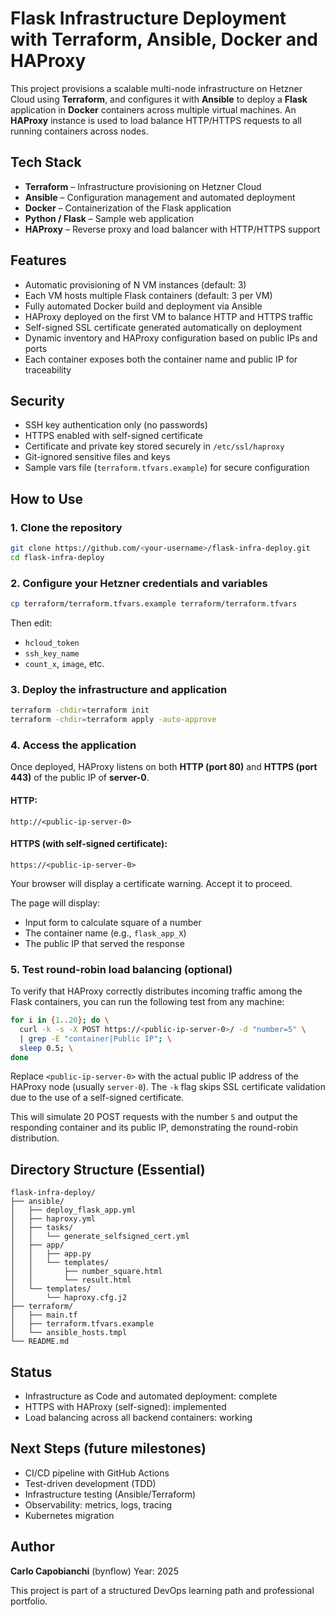 # Flask Infrastructure Deployment with Terraform, Ansible, Docker and HAProxy

This project provisions a scalable multi-node infrastructure on Hetzner Cloud using **Terraform**, and configures it with **Ansible** to deploy a **Flask** application in **Docker** containers across multiple virtual machines. An **HAProxy** instance is used to load balance HTTP/HTTPS requests to all running containers across nodes.

## Tech Stack

* **Terraform** – Infrastructure provisioning on Hetzner Cloud
* **Ansible** – Configuration management and automated deployment
* **Docker** – Containerization of the Flask application
* **Python / Flask** – Sample web application
* **HAProxy** – Reverse proxy and load balancer with HTTP/HTTPS support

## Features

* Automatic provisioning of N VM instances (default: 3)
* Each VM hosts multiple Flask containers (default: 3 per VM)
* Fully automated Docker build and deployment via Ansible
* HAProxy deployed on the first VM to balance HTTP and HTTPS traffic
* Self-signed SSL certificate generated automatically on deployment
* Dynamic inventory and HAProxy configuration based on public IPs and ports
* Each container exposes both the container name and public IP for traceability

## Security

* SSH key authentication only (no passwords)
* HTTPS enabled with self-signed certificate
* Certificate and private key stored securely in `/etc/ssl/haproxy`
* Git-ignored sensitive files and keys
* Sample vars file (`terraform.tfvars.example`) for secure configuration

## How to Use

### 1. Clone the repository

```bash
git clone https://github.com/<your-username>/flask-infra-deploy.git
cd flask-infra-deploy
```

### 2. Configure your Hetzner credentials and variables

```bash
cp terraform/terraform.tfvars.example terraform/terraform.tfvars
```

Then edit:

* `hcloud_token`
* `ssh_key_name`
* `count_x`, `image`, etc.

### 3. Deploy the infrastructure and application

```bash
terraform -chdir=terraform init
terraform -chdir=terraform apply -auto-approve
```

### 4. Access the application

Once deployed, HAProxy listens on both **HTTP (port 80)** and **HTTPS (port 443)** of the public IP of **server-0**.

#### HTTP:

```
http://<public-ip-server-0>
```

#### HTTPS (with self-signed certificate):

```
https://<public-ip-server-0>
```

Your browser will display a certificate warning. Accept it to proceed.

The page will display:

* Input form to calculate square of a number
* The container name (e.g., `flask_app_X`)
* The public IP that served the response

### 5. Test round-robin load balancing (optional)

To verify that HAProxy correctly distributes incoming traffic among the Flask containers, you can run the following test from any machine:

```bash
for i in {1..20}; do \
  curl -k -s -X POST https://<public-ip-server-0>/ -d "number=5" \
  | grep -E "container|Public IP"; \
  sleep 0.5; \
done
```

Replace `<public-ip-server-0>` with the actual public IP address of the HAProxy node (usually `server-0`). The `-k` flag skips SSL certificate validation due to the use of a self-signed certificate.

This will simulate 20 POST requests with the number `5` and output the responding container and its public IP, demonstrating the round-robin distribution.

## Directory Structure (Essential)

```
flask-infra-deploy/
├── ansible/
│   ├── deploy_flask_app.yml
│   ├── haproxy.yml
│   ├── tasks/
│   │   └── generate_selfsigned_cert.yml
│   ├── app/
│   │   ├── app.py
│   │   └── templates/
│   │       ├── number_square.html
│   │       └── result.html
│   └── templates/
│       └── haproxy.cfg.j2
├── terraform/
│   ├── main.tf
│   ├── terraform.tfvars.example
│   └── ansible_hosts.tmpl
└── README.md
```

## Status

* Infrastructure as Code and automated deployment: complete
* HTTPS with HAProxy (self-signed): implemented
* Load balancing across all backend containers: working

## Next Steps (future milestones)

* CI/CD pipeline with GitHub Actions
* Test-driven development (TDD)
* Infrastructure testing (Ansible/Terraform)
* Observability: metrics, logs, tracing
* Kubernetes migration

## Author

**Carlo Capobianchi** (bynflow)
Year: 2025

This project is part of a structured DevOps learning path and professional portfolio.
